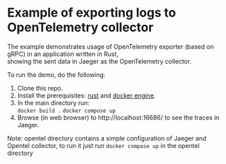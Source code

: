 # Example of exporting logs to OpenTelemetry collector

The example demonstrates usage of OpenTelemetry exporter (based on gRPC) in an application written in Rust,   
showing the sent data in Jaeger as the OpenTelemetry collector.

To run the demo, do the following:  
1. Clone this repo.  
2. Install the prerequisites: [rust](https://doc.rust-lang.org/book/ch01-01-installation.html) and [docker engine](https://docs.docker.com/engine/install/).  
3. In the main directory run:  
    `` docker build . ``
    `` docker compose up ``
4. Browse (in web browser) to http://localhost:16686/ to see the traces in Jaeger.

Note:
opentel directory contains a simple configuration of Jaeger and Opentel collector, to run it just run
`` docker compose up `` in the opentel directory

